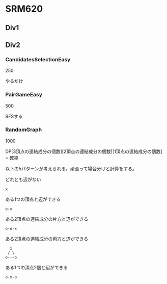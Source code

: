 # SRM620

## Div1

## Div2

### CandidatesSelectionEasy
250

やるだけ


### PairGameEasy
500

BFSする

### RandomGraph
1000

DP\[3頂点の連結成分の個数]\[2頂点の連結成分の個数]\[1頂点の連結成分の個数] = 確率

以下の5パターンが考えられる。頑張って場合分けと計算をする。

どれとも辺がない

    x

ある1つの頂点と辺ができる

    o-x

ある2頂点の連結成分の片方と辺ができる

    o-o-x

ある2頂点の連結成分の両方と辺ができる

      x
     / \
    o---o

ある1つの頂点2個と辺ができる

    o-x-o
